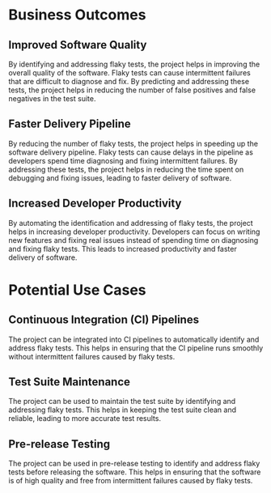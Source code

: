 # Business Outcomes

## Improved Software Quality

By identifying and addressing flaky tests, the project helps in improving the overall quality of the software. Flaky tests can cause intermittent failures that are difficult to diagnose and fix. By predicting and addressing these tests, the project helps in reducing the number of false positives and false negatives in the test suite.

## Faster Delivery Pipeline

By reducing the number of flaky tests, the project helps in speeding up the software delivery pipeline. Flaky tests can cause delays in the pipeline as developers spend time diagnosing and fixing intermittent failures. By addressing these tests, the project helps in reducing the time spent on debugging and fixing issues, leading to faster delivery of software.

## Increased Developer Productivity

By automating the identification and addressing of flaky tests, the project helps in increasing developer productivity. Developers can focus on writing new features and fixing real issues instead of spending time on diagnosing and fixing flaky tests. This leads to increased productivity and faster delivery of software.

# Potential Use Cases

## Continuous Integration (CI) Pipelines

The project can be integrated into CI pipelines to automatically identify and address flaky tests. This helps in ensuring that the CI pipeline runs smoothly without intermittent failures caused by flaky tests.

## Test Suite Maintenance

The project can be used to maintain the test suite by identifying and addressing flaky tests. This helps in keeping the test suite clean and reliable, leading to more accurate test results.

## Pre-release Testing

The project can be used in pre-release testing to identify and address flaky tests before releasing the software. This helps in ensuring that the software is of high quality and free from intermittent failures caused by flaky tests.
